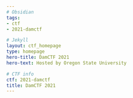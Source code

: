 ```yaml
---
# Obsidian
tags:
- ctf
- 2021-damctf

# Jekyll
layout: ctf_homepage
type: homepage
hero-title: DamCTF 2021
hero-text: Hosted by Oregon State University

# CTF info
ctf: 2021-damctf
title: DamCTF 2021
---
```

